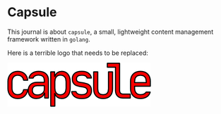 # Capsule

This journal is about `capsule`, a small, lightweight content management framework written in `golang`.

Here is a terrible logo that needs to be replaced:

![logo](logo.png)